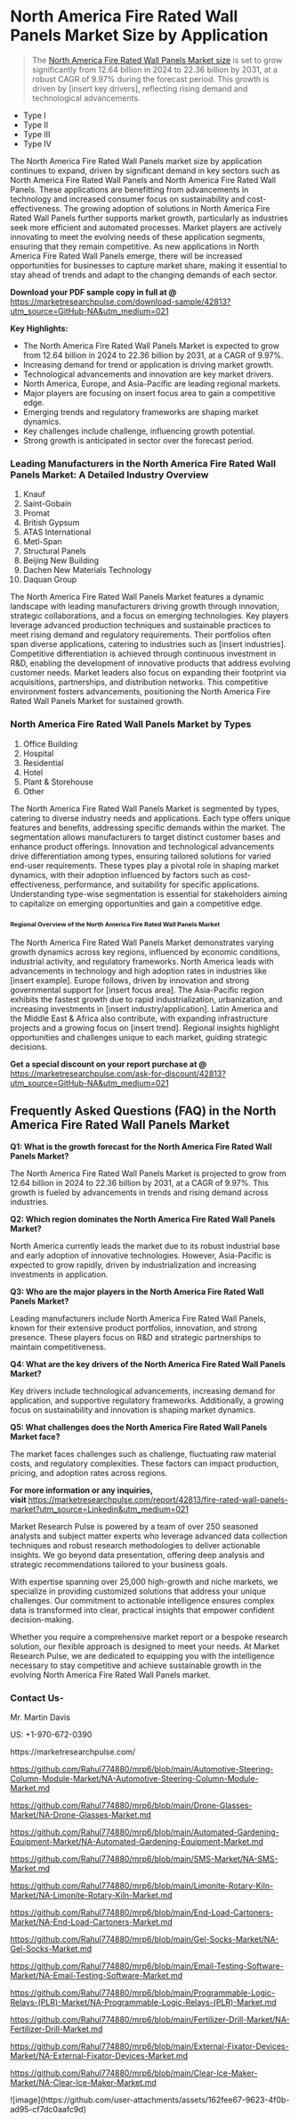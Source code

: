 <h1>North America Fire Rated Wall Panels Market&nbsp;Size by Application</h1><blockquote><p>The <a href="https://marketresearchpulse.com/download-sample/42813?utm_source=GitHub-NA&amp;utm_medium=021">North America Fire Rated Wall Panels Market size</a> is set to grow significantly from 12.64 billion in 2024 to 22.36 billion by 2031, at a robust CAGR of 9.97% during the forecast period. This growth is driven by [insert key drivers], reflecting rising demand and technological advancements.</p></blockquote><ul><li>Type I<li> Type II<li> Type III<li> Type IV</li></ul><p>The North America Fire Rated Wall Panels market size by application continues to expand, driven by significant demand in key sectors such as North America Fire Rated Wall Panels and North America Fire Rated Wall Panels. These applications are benefitting from advancements in technology and increased consumer focus on sustainability and cost-effectiveness. The growing adoption of solutions in North America Fire Rated Wall Panels further supports market growth, particularly as industries seek more efficient and automated processes. Market players are actively innovating to meet the evolving needs of these application segments, ensuring that they remain competitive. As new applications in North America Fire Rated Wall Panels emerge, there will be increased opportunities for businesses to capture market share, making it essential to stay ahead of trends and adapt to the changing demands of each sector.</p><p><strong>Download your PDF sample copy in full at @ </strong><a href="https://marketresearchpulse.com/download-sample/42813?utm_source=GitHub-NA&amp;utm_medium=021">https://marketresearchpulse.com/download-sample/42813?utm_source=GitHub-NA&amp;utm_medium=021</a></p><p><strong>Key Highlights: </strong></p><ul><li>The North America Fire Rated Wall Panels Market is expected to grow from 12.64 billion in 2024 to 22.36 billion by 2031, at a CAGR of 9.97%.</li><li>Increasing demand for trend or application is driving market growth.</li><li>Technological advancements and innovation are key market drivers.</li><li>North America, Europe, and Asia-Pacific are leading regional markets.</li><li>Major players are focusing on insert focus area to gain a competitive edge.</li><li>Emerging trends and regulatory frameworks are shaping market dynamics.</li><li>Key challenges include challenge, influencing growth potential.</li><li>Strong growth is anticipated in sector over the forecast period.</li></ul><h3>Leading Manufacturers in the North America Fire Rated Wall Panels Market: A Detailed Industry Overview</h3><ol><li>Knauf</li><li>Saint-Gobain</li><li>Promat</li><li>British Gypsum</li><li>ATAS International</li><li>Metl-Span</li><li>Structural Panels</li><li>Beijing New Building</li><li>Dachen New Materials Technology</li><li>Daquan Group</li></ol><div class="flex max-w-full flex-col flex-grow"><div class="min-h-8 text-message flex w-full flex-col items-end gap-2 whitespace-normal break-words [.text-message+&amp;]:mt-5" dir="auto" data-message-author-role="assistant" data-message-id="fd8432e4-4910-450d-b182-61b7bfb0a01f" data-message-model-slug="gpt-4o"><div class="flex w-full flex-col gap-1 empty:hidden first:pt-[3px]"><div class="markdown prose w-full break-words dark:prose-invert light"><p>The North America Fire Rated Wall Panels Market features a dynamic landscape with leading manufacturers driving growth through innovation, strategic collaborations, and a focus on emerging technologies. Key players leverage advanced production techniques and sustainable practices to meet rising demand and regulatory requirements. Their portfolios often span diverse applications, catering to industries such as [insert industries]. Competitive differentiation is achieved through continuous investment in R&amp;D, enabling the development of innovative products that address evolving customer needs. Market leaders also focus on expanding their footprint via acquisitions, partnerships, and distribution networks. This competitive environment fosters advancements, positioning the North America Fire Rated Wall Panels Market for sustained growth.</p></div></div></div></div><h3>North America Fire Rated Wall Panels Market by Types</h3><ol><li>Office Building<li> Hospital<li> Residential<li> Hotel<li> Plant & Storehouse<li> Other</li></ol><div class="flex max-w-full flex-col flex-grow"><div class="min-h-8 text-message flex w-full flex-col items-end gap-2 whitespace-normal break-words [.text-message+&amp;]:mt-5" dir="auto" data-message-author-role="assistant" data-message-id="084470be-0bb7-4664-bddf-5156b4f41249" data-message-model-slug="gpt-4o-mini"><div class="flex w-full flex-col gap-1 empty:hidden first:pt-[3px]"><div class="markdown prose w-full break-words dark:prose-invert light"><p>The North America Fire Rated Wall Panels Market is segmented by types, catering to diverse industry needs and applications. Each type offers unique features and benefits, addressing specific demands within the market. The segmentation allows manufacturers to target distinct customer bases and enhance product offerings. Innovation and technological advancements drive differentiation among types, ensuring tailored solutions for varied end-user requirements. These types play a pivotal role in shaping market dynamics, with their adoption influenced by factors such as cost-effectiveness, performance, and suitability for specific applications. Understanding type-wise segmentation is essential for stakeholders aiming to capitalize on emerging opportunities and gain a competitive edge.</p></div></div></div></div><h3><span style="font-size: 11px;">Regional Overview of the North America Fire Rated Wall Panels Market</span></h3><div class="flex max-w-full flex-col flex-grow"><div class="min-h-8 text-message flex w-full flex-col items-end gap-2 whitespace-normal break-words [.text-message+&amp;]:mt-5" dir="auto" data-message-author-role="assistant" data-message-id="e9038762-ce64-4e30-91c9-9bd413514231" data-message-model-slug="gpt-4o-mini"><div class="flex w-full flex-col gap-1 empty:hidden first:pt-[3px]"><div class="markdown prose w-full break-words dark:prose-invert light"><p>The North America Fire Rated Wall Panels Market demonstrates varying growth dynamics across key regions, influenced by economic conditions, industrial activity, and regulatory frameworks. North America leads with advancements in technology and high adoption rates in industries like [insert example]. Europe follows, driven by innovation and strong governmental support for [insert focus area]. The Asia-Pacific region exhibits the fastest growth due to rapid industrialization, urbanization, and increasing investments in [insert industry/application]. Latin America and the Middle East &amp; Africa also contribute, with expanding infrastructure projects and a growing focus on [insert trend]. Regional insights highlight opportunities and challenges unique to each market, guiding strategic decisions.</p></div></div></div></div><p><strong>Get a special discount on your report purchase at @ </strong><a href="https://marketresearchpulse.com/ask-for-discount/42813?utm_source=GitHub-NA&amp;utm_medium=021">https://marketresearchpulse.com/ask-for-discount/42813?utm_source=GitHub-NA&amp;utm_medium=021</a></p><h2>Frequently Asked Questions (FAQ) in the North America Fire Rated Wall Panels Market</h2><p><strong>Q1: What is the growth forecast for the North America Fire Rated Wall Panels Market?</strong></p><p>The North America Fire Rated Wall Panels Market is projected to grow from 12.64 billion in 2024 to 22.36 billion by 2031, at a CAGR of 9.97%. This growth is fueled by advancements in trends and rising demand across industries.</p><p><strong>Q2: Which region dominates the North America Fire Rated Wall Panels Market?</strong></p><p>North America currently leads the market due to its robust industrial base and early adoption of innovative technologies. However, Asia-Pacific is expected to grow rapidly, driven by industrialization and increasing investments in application.</p><p><strong>Q3: Who are the major players in the North America Fire Rated Wall Panels Market?</strong></p><p>Leading manufacturers include North America Fire Rated Wall Panels, known for their extensive product portfolios, innovation, and strong presence. These players focus on R&amp;D and strategic partnerships to maintain competitiveness.</p><p><strong>Q4: What are the key drivers of the North America Fire Rated Wall Panels Market?</strong></p><p>Key drivers include technological advancements, increasing demand for application, and supportive regulatory frameworks. Additionally, a growing focus on sustainability and innovation is shaping market dynamics.</p><p><strong>Q5: What challenges does the North America Fire Rated Wall Panels Market face?</strong></p><p>The market faces challenges such as challenge, fluctuating raw material costs, and regulatory complexities. These factors can impact production, pricing, and adoption rates across regions.</p><p><strong>For more information or any inquiries, visit&nbsp;</strong><a href="https://marketresearchpulse.com/report/42813/fire-rated-wall-panels-market?utm_source=Linkedin&utm_medium=021">https://marketresearchpulse.com/report/42813/fire-rated-wall-panels-market?utm_source=Linkedin&utm_medium=021</a></p><p>Market Research Pulse is powered by a team of over 250 seasoned analysts and subject matter experts who leverage advanced data collection techniques and robust research methodologies to deliver actionable insights. We go beyond data presentation, offering deep analysis and strategic recommendations tailored to your business goals.</p><p>With expertise spanning over 25,000 high-growth and niche markets, we specialize in providing customized solutions that address your unique challenges. Our commitment to actionable intelligence ensures complex data is transformed into clear, practical insights that empower confident decision-making.</p><p>Whether you require a comprehensive market report or a bespoke research solution, our flexible approach is designed to meet your needs. At Market Research Pulse, we are dedicated to equipping you with the intelligence necessary to stay competitive and achieve sustainable growth in the evolving North America Fire Rated Wall Panels market.</p><h3><strong>Contact Us-</strong></h3><p>Mr. Martin Davis</p><p>US: +1-970-672-0390</p><p>https://marketresearchpulse.com/</p><p><a href="https://github.com/Rahul774880/mrp6/blob/main/Automotive-Steering-Column-Module-Market/NA-Automotive-Steering-Column-Module-Market.md">https://github.com/Rahul774880/mrp6/blob/main/Automotive-Steering-Column-Module-Market/NA-Automotive-Steering-Column-Module-Market.md</a></p><p><a href="https://github.com/Rahul774880/mrp6/blob/main/Drone-Glasses-Market/NA-Drone-Glasses-Market.md">https://github.com/Rahul774880/mrp6/blob/main/Drone-Glasses-Market/NA-Drone-Glasses-Market.md</a></p><p><a href="https://github.com/Rahul774880/mrp6/blob/main/Automated-Gardening-Equipment-Market/NA-Automated-Gardening-Equipment-Market.md">https://github.com/Rahul774880/mrp6/blob/main/Automated-Gardening-Equipment-Market/NA-Automated-Gardening-Equipment-Market.md</a></p><p><a href="https://github.com/Rahul774880/mrp6/blob/main/SMS-Market/NA-SMS-Market.md">https://github.com/Rahul774880/mrp6/blob/main/SMS-Market/NA-SMS-Market.md</a></p><p><a href="https://github.com/Rahul774880/mrp6/blob/main/Limonite-Rotary-Kiln-Market/NA-Limonite-Rotary-Kiln-Market.md">https://github.com/Rahul774880/mrp6/blob/main/Limonite-Rotary-Kiln-Market/NA-Limonite-Rotary-Kiln-Market.md</a></p><p><a href="https://github.com/Rahul774880/mrp6/blob/main/End-Load-Cartoners-Market/NA-End-Load-Cartoners-Market.md">https://github.com/Rahul774880/mrp6/blob/main/End-Load-Cartoners-Market/NA-End-Load-Cartoners-Market.md</a></p><p><a href="https://github.com/Rahul774880/mrp6/blob/main/Gel-Socks-Market/NA-Gel-Socks-Market.md">https://github.com/Rahul774880/mrp6/blob/main/Gel-Socks-Market/NA-Gel-Socks-Market.md</a></p><p><a href="https://github.com/Rahul774880/mrp6/blob/main/Email-Testing-Software-Market/NA-Email-Testing-Software-Market.md">https://github.com/Rahul774880/mrp6/blob/main/Email-Testing-Software-Market/NA-Email-Testing-Software-Market.md</a></p><p><a href="https://github.com/Rahul774880/mrp6/blob/main/Programmable-Logic-Relays-(PLR)-Market/NA-Programmable-Logic-Relays-(PLR)-Market.md">https://github.com/Rahul774880/mrp6/blob/main/Programmable-Logic-Relays-(PLR)-Market/NA-Programmable-Logic-Relays-(PLR)-Market.md</a></p><p><a href="https://github.com/Rahul774880/mrp6/blob/main/Fertilizer-Drill-Market/NA-Fertilizer-Drill-Market.md">https://github.com/Rahul774880/mrp6/blob/main/Fertilizer-Drill-Market/NA-Fertilizer-Drill-Market.md</a></p><p><a href="https://github.com/Rahul774880/mrp6/blob/main/External-Fixator-Devices-Market/NA-External-Fixator-Devices-Market.md">https://github.com/Rahul774880/mrp6/blob/main/External-Fixator-Devices-Market/NA-External-Fixator-Devices-Market.md</a></p><p><a href="https://github.com/Rahul774880/mrp6/blob/main/Clear-Ice-Maker-Market/NA-Clear-Ice-Maker-Market.md">https://github.com/Rahul774880/mrp6/blob/main/Clear-Ice-Maker-Market/NA-Clear-Ice-Maker-Market.md</a></p>
![image](https://github.com/user-attachments/assets/162fee67-9623-4f0b-ad95-cf7dc0aafc9d)
